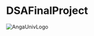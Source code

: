 ﻿# DSAFinalProject

![AngaUnivLogo](https://github.com/user-attachments/assets/25b51b64-e279-4626-ad2d-c730bce52309)
